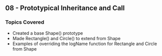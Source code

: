 ## 08 - Prototypical Inheritance and Call

### Topics Covered

- Created a base Shape() prototype
- Made Rectangle() and Circle() to extend from Shape
- Examples of overriding the logName function for Rectangle and Circle from Shape
